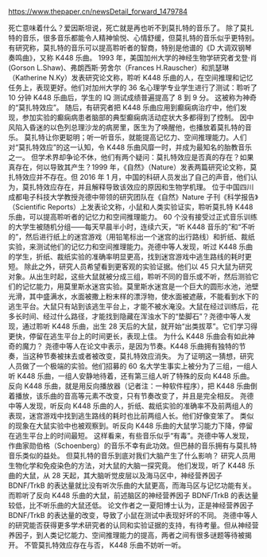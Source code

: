 https://www.thepaper.cn/newsDetail_forward_1479784

死亡意味着什么？爱因斯坦说，死亡就是再也听不到莫扎特的音乐了。
除了莫扎特的音乐，很多音乐都能令人精神愉悦、心情舒缓，但莫扎特的音乐似乎更特别。
有研究称，莫扎特的音乐可以提高聆听者的智商，特别是他谱的《D 大调双钢琴奏鸣曲》，又称 K448 乐曲。
1993 年，美国加州大学的神经生物学研究者戈登·肖(Gorson L.Shaw)、弗朗西斯·劳舍尔（Frances H.Rauscher）和凯瑟琳（Katherine N.Ky）发表研究论文称，聆听 K448 乐曲的人，在空间推理和记忆任务上，表现更好。他们对加州大学的 36 名心理学专业学生进行了测试：聆听了 10 分钟 K448 乐曲后，学生的 IQ 测试成绩普遍提高了 8 到 9 分。
这被称为神奇的“莫扎特效应”。
随后，有研究者把 K448 乐曲应用到癫痫病治疗中，他们发现，参加实验的癫痫病患者脑部的典型癫痫病活动症状大多都得到了控制。
因中风陷入昏迷的以色列总理沙龙的病房里，医生为了唤醒他，也播放着莫扎特的音乐。
莫扎特让你更聪明；听一听音乐，就能提高记忆力、空间推理能力。人们对“莫扎特效应”的这一认知，令 K448 乐曲风靡一时，并成为最知名的胎教音乐之一。
但学术界却争论不休，他们有两个疑问：莫扎特效应是否真的存在？如果真存在，何以导致其产生？1999 年，《自然》（Nature）发表两篇研究论文称，莫扎特效应并不存在。但 2016 年 1 月，中国的科研人员发出了自己的声音，他们认为，莫扎特效应存在，并且解释导致该效应的原因和生物学机理。
位于中国四川成都电子科技大学教授尧德中带领的研究团队在《自然》Nature 子刊《科学报告》（Scientific Reports）上发表论文称，小鼠和人类实验证实，聆听莫扎特 K448 乐曲，可以提高聆听者的记忆力和空间推理能力。
60 个没有接受过正式音乐训练的大学生被随机分组——每天早晨半小时，连续六天，“听 K448 音乐的”和“不听的”，然后进行纸上的迷宫游戏（用铅笔标出一个迷宫的出行路线）和折纸、裁纸实验，来测试他们的记忆力和空间推理能力。尧德中等人发现，听过 K448 乐曲的学生，折纸、裁纸实验的准确率明显更高，找到迷宫游戏中逃生路线的耗时更短。
除此之外，研究人员希望看到更客观的实验证据。他们以 45 只大鼠为研究对象。从出生时起，这些大鼠就被分成三组，聆听不同的音乐或不听，然后测验它们的记忆能力，用莫里斯水迷宫实验。莫里斯水迷宫是一个巨大的圆形水池，池壁光滑，其中盛满水，水面被撒上粉末样的漂浮物，使水面被遮蔽，不能看到水下的逃生平台。大鼠只有站到该逃生平台上，才能不被水淹没。大鼠在经过训练后，花多长时间、经过什么路径，才能找到隐藏在浑浊水下的“垫脚石”？尧德中等人发现，通过聆听 K448 乐曲，出生 28 天后的大鼠，就开始“出类拔萃”。它们学习得更快，停留在逃生平台上的时间更长，表现上佳。
为什么 K448 乐曲会有如此神奇的魔力？
尧德中等人在论文中表示，是因为节奏。K448 乐曲拥有独特的节奏，当这种节奏被抹去或者被改变，莫扎特效应消失。
为了证明这一猜想，研究人员做了一个极端的实验。他们招募的 60 名大学生事实上被分为了三组，一组人听 K448 乐曲，一组人安静地待着，还有第三组人听了特殊的反向 K448 乐曲。反向 K448 乐曲，就是用反向播放器（记者注：一种软件程序），把 K448 乐曲倒着播放，该乐曲的音高等元素不改变，只有节奏改变了，并且是完全相反。
尧德中等人发现，听反向 K448 乐曲的人，折纸、裁纸实验的准确率不及前两组人的表现，迷宫游戏中找到逃生路线的耗时也比前两组人长。他们好像变笨了。
类似的现象在大鼠实验中也被观察到。听反向 K448 乐曲的大鼠学习能力下降，停留在逃生平台上的时间最短。
这样看来，有些音乐似乎“有毒”。尧德中等人发现，作曲家勋伯格（Schoenberg）的音乐不幸有此功效。但巴赫的音乐拥有与莫扎特音乐类似的益处。
但莫扎特的音乐到底对我们大脑产生了什么影响？
研究人员用生物化学和免疫染色的方法，对大鼠的大脑一探究竟。
他们发现，听了 K448 乐曲的大鼠，从 28 天起，其大脑听觉皮层以及海马区中，神经营养因子 BDNF/TrkB 的表达量就比没有听次乐曲的大鼠更高，而海马区与记忆功能有关。而聆听了反向 K448 乐曲的大鼠，前述脑区的神经营养因子 BDNF/TrkB 的表达量较低，比不听乐曲的大鼠还低。
论文作者之一夏阳博士认为，正是神经营养因子 BDNF/TrkB 的表达量的改变，导致了小鼠在测试中表现好坏的不同。
尧德中等人的研究能否获得更多学术研究者的认同和实验证据的支持，有待考量。但从神经营养因子，到人类记忆能力、空间推理能力的提高，两者之间有很多谜题等待被揭开。
不管莫扎特效应存在与否， K448 乐曲不妨听一听。
